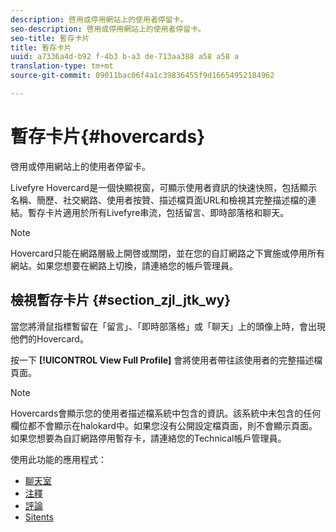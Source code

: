 ```yaml
---
description: 啓用或停用網站上的使用者停留卡。
seo-description: 啓用或停用網站上的使用者停留卡。
seo-title: 暫存卡片
title: 暫存卡片
uuid: a7336a4d-b92 f-4b3 b-a3 de-713aa388 a58 a58 a
translation-type: tm+mt
source-git-commit: 09011bac06f4a1c39836455f9d16654952184962

---
```



# 暫存卡片{#hovercards}

啓用或停用網站上的使用者停留卡。

Livefyre Hovercard是一個快顯視窗，可顯示使用者資訊的快速快照，包括顯示名稱、簡歷、社交網路、使用者按贊、描述檔頁面URL和檢視其完整描述檔的連結。暫存卡片適用於所有Livefyre串流，包括留言、即時部落格和聊天。

>[!NOTE]
>
>Hovercard只能在網路層級上開啓或關閉，並在您的自訂網路之下實施或停用所有網站。如果您想要在網路上切換，請連絡您的帳戶管理員。

## 檢視暫存卡片 {#section_zjl_jtk_wy}

當您將滑鼠指標暫留在「留言」、「即時部落格」或「聊天」上的頭像上時，會出現他們的Hovercard。

按一下 **[!UICONTROL View Full Profile]** 會將使用者帶往該使用者的完整描述檔頁面。

>[!NOTE]
>
>Hovercards會顯示您的使用者描述檔系統中包含的資訊。該系統中未包含的任何欄位都不會顯示在halokard中。如果您沒有公開設定檔頁面，則不會顯示頁面。如果您想要為自訂網路停用暫存卡，請連絡您的Technical帳戶管理員。



使用此功能的應用程式：

* [聊天室](/help/using/c-about-apps/c-chat-app/c-chat-app.md#c_chat_app)
* [注釋](/help/using/c-about-apps/c-comments/c-comments.md)
* [評論](/help/using/c-about-apps/c-reviews-app/c-reviews-app.md#c_reviews_app)
* [Sitents](/help/using/c-about-apps/c-sidenotes-app/c-sidenotes-app.md#c_sidenotes_app)


